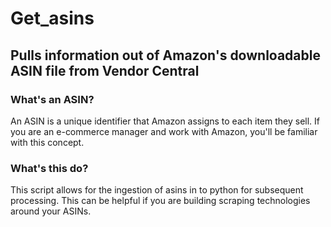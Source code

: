 # Get_asins
## Pulls information out of Amazon's downloadable ASIN file from Vendor Central

### What's an ASIN?
An ASIN is a unique identifier that Amazon assigns to each item they sell. If you are an e-commerce manager and work
with Amazon, you'll be familiar with this concept. 

### What's this do?
This script allows for the ingestion of asins in to python for subsequent processing. This can be helpful if you are building
scraping technologies around your ASINs. 





